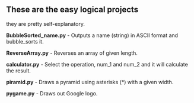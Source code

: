 ## These are the easy logical projects

they are pretty self-explanatory.

**BubbleSorted_name.py** - Outputs a name (string) in ASCII format and bubble_sorts it.

**ReverseArray.py** - Reverses an array of given length.

**calculator.py** - Select the operation, num_1 and num_2 and it will calculate the result.

**piramid.py** - Draws a pyramid using asterisks (*) with a given width.

**pygame.py** - Draws out Google logo.
